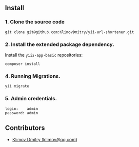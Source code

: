 ## Install

### 1. Clone the source code

```shell
git clone git@github.com:KlimovDmitry/yii-url-shortener.git
```

### 2. Install the extended package dependency.

Install the `yii2-app-basic` repositories: 

```shell
composer install
```

### 4. Running Migrations.

```shell
yii migrate
```
### 5. Аdmin credentials.

```shell
login:    admin
password: admin
```

## Contributors

- [Klimov Dmitry (klimov@qq.com)](https://github.com/KlimovDmitry/)